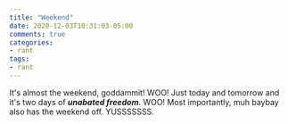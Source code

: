 ```yaml
---
title: "Weekend"
date: 2020-12-03T10:31:03-05:00
comments: true
categories:
- rant
tags:
- rant
---
```


It's almost the weekend, goddammit! WOO! Just today and tomorrow and it's two days of _**unabated freedom**_. WOO! Most importantly, muh baybay also has the weekend off. YUSSSSSSS.
